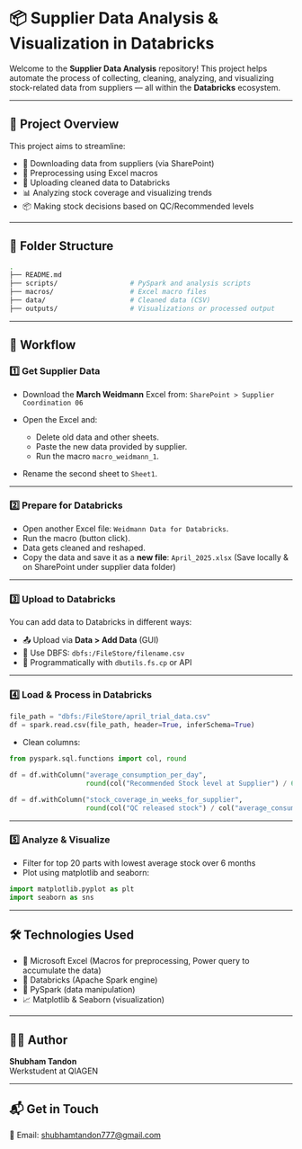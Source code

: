 # 📦 Supplier Data Analysis & Visualization in Databricks

Welcome to the **Supplier Data Analysis** repository! This project helps automate the process of collecting, cleaning, analyzing, and visualizing stock-related data from suppliers — all within the **Databricks** ecosystem.

---

## 📁 Project Overview

This project aims to streamline:
- 📨 Downloading data from suppliers (via SharePoint)
- 🧹 Preprocessing using Excel macros
- 🚀 Uploading cleaned data to Databricks
- 📊 Analyzing stock coverage and visualizing trends
- 📦 Making stock decisions based on QC/Recommended levels

---

## 🧩 Folder Structure

```bash
.
├── README.md
├── scripts/                  # PySpark and analysis scripts
├── macros/                   # Excel macro files
├── data/                     # Cleaned data (CSV)
├── outputs/                  # Visualizations or processed output
```

---

## 🔁 Workflow

### 1️⃣ Get Supplier Data

- Download the **March Weidmann** Excel from:
  `SharePoint > Supplier Coordination 06`

- Open the Excel and:
  - Delete old data and other sheets.
  - Paste the new data provided by supplier.
  - Run the macro `macro_weidmann_1`.

- Rename the second sheet to `Sheet1`.

---

### 2️⃣ Prepare for Databricks

- Open another Excel file: `Weidmann Data for Databricks`.
- Run the macro (button click).
- Data gets cleaned and reshaped.
- Copy the data and save it as a **new file**:
  `April_2025.xlsx` (Save locally & on SharePoint under supplier data folder)

---

### 3️⃣ Upload to Databricks

You can add data to Databricks in different ways:
- 📤 Upload via **Data > Add Data** (GUI)
- 📂 Use DBFS: `dbfs:/FileStore/filename.csv`
- 🧼 Programmatically with `dbutils.fs.cp` or API

---

### 4️⃣ Load & Process in Databricks

```python
file_path = "dbfs:/FileStore/april_trial_data.csv"
df = spark.read.csv(file_path, header=True, inferSchema=True)
```

- Clean columns:
```python
from pyspark.sql.functions import col, round

df = df.withColumn("average_consumption_per_day", 
                   round(col("Recommended Stock level at Supplier") / 66, 2))

df = df.withColumn("stock_coverage_in_weeks_for_supplier", 
                   round(col("QC released stock") / col("average_consumption_per_day") / 5, 2))
```

---

### 5️⃣ Analyze & Visualize

- Filter for top 20 parts with lowest average stock over 6 months
- Plot using matplotlib and seaborn:

```python
import matplotlib.pyplot as plt
import seaborn as sns

```

---

## 🛠️ Technologies Used

- 💾 Microsoft Excel (Macros for preprocessing, Power query to accumulate the data)
- 🧠 Databricks (Apache Spark engine)
- 🐍 PySpark (data manipulation)
- 📈 Matplotlib & Seaborn (visualization)

---

## 🙋‍♂️ Author

**Shubham Tandon**  
Werkstudent at QIAGEN

---

## 📬 Get in Touch

📧 Email: shubhamtandon777@gmail.com



